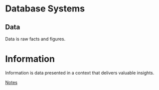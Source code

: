 # Database Systems 

## Data 
Data is raw facts and figures. 

# Information 
Information is data presented in a context that delivers valuable insights. 

[Notes](notes.tex)